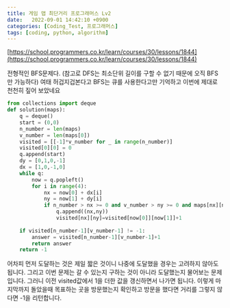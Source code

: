```yaml
---
title: 게임 맵 최단거리 프로그래머스 Lv2
date:   2022-09-01 14:42:10 +0900
categories: [Coding_Test, 프로그래머스]
tags: [coding, python, algorithm]
---
```


[https://school.programmers.co.kr/learn/courses/30/lessons/1844](https://school.programmers.co.kr/learn/courses/30/lessons/1844)

전형적인 BFS문제다. (참고로 DFS는 최소단위 길이를 구할 수 없기 때문에 오직 BFS만 가능하다) 여태 허겁지겁본다고 BFS는 큐를 사용한다고만 기억하고 이번에 제대로 천천히 짚어 보았네요

```py
from collections import deque
def solution(maps):
    q = deque()
    start = (0,0)
    n_number = len(maps)
    v_number = len(maps[0])
    visited = [[-1]*v_number for _ in range(n_number)]
    visited[0][0] = 0
    q.append(start)
    dy = [0,1,0,-1]
    dx = [1,0,-1,0] 
    while q:
        now = q.popleft()
        for i in range(4):
            nx = now[0] + dx[i]
            ny = now[1] + dy[i]
            if n_number > nx >= 0 and v_number > ny >= 0 and maps[nx][ny]==1 and visited[nx][ny] == -1:
                q.append((nx,ny))
                visited[nx][ny]=visited[now[0]][now[1]]+1
                
    if visited[n_number-1][v_number-1] != -1:
        answer = visited[n_number-1][v_number-1]+1
        return answer
    return -1
```

어차피 먼저 도달하는 것은 제일 짧은 것이니 나중에 도달했을 경우는 고려하지 않아도 됩니다. 그리고 이번 문제는 갈 수 있는지 구하는 것이 아니라 도달했는지 물어보는 문제입니다. 그러니 이전 visited값에서 1을 더한 값을 갱신하면서 나가면 됩니다. 이렇게 마지막까지 돌았을때 목표하는 곳을 방문했는지 확인하고 방문을 했다면 거리를 그렇지 않다면 -1을 리턴합니다.